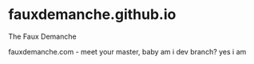 # fauxdemanche.github.io
The Faux Demanche 

fauxdemanche.com - meet your master, baby
am i dev branch? yes i am
